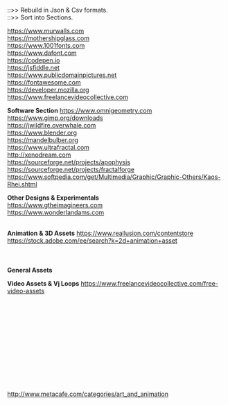 ::>> Rebuild in Json & Csv formats.<br>
::>> Sort into Sections.<br>

https://www.murwalls.com<br>
https://mothershipglass.com<br>
https://www.1001fonts.com<br>
https://www.dafont.com<br>
https://codepen.io<br>
https://jsfiddle.net<br>
https://www.publicdomainpictures.net<br>
https://fontawesome.com<br>
https://developer.mozilla.org<br>
https://www.freelancevideocollective.com<br>

**Software Section**
https://www.omnigeometry.com<br>
https://www.gimp.org/downloads<br>
https://jwildfire.overwhale.com<br>
https://www.blender.org<br>
https://mandelbulber.org<br>
https://www.ultrafractal.com<br>
http://xenodream.com<br>
https://sourceforge.net/projects/apophysis<br>
https://sourceforge.net/projects/fractalforge<br>
https://www.softpedia.com/get/Multimedia/Graphic/Graphic-Others/Kaos-Rhei.shtml<br>



**Other Designs & Experimentals**<br>
https://www.gtheimagineers.com<br>
https://www.wonderlandams.com<br>
<br>

**Animation & 3D Assets**
https://www.reallusion.com/contentstore<br>
https://stock.adobe.com/ee/search?k=2d+animation+asset<br>
<br>
<br>
<br>
**General Assets**

**Video Assets & Vj Loops**
https://www.freelancevideocollective.com/free-video-assets<br>
<br>
<br>
<br>
<br>
<br>
<br>
<br>
<br>
<br>
<br>
<br>
<br>
<br>
http://www.metacafe.com/categories/art_and_animation<br>



